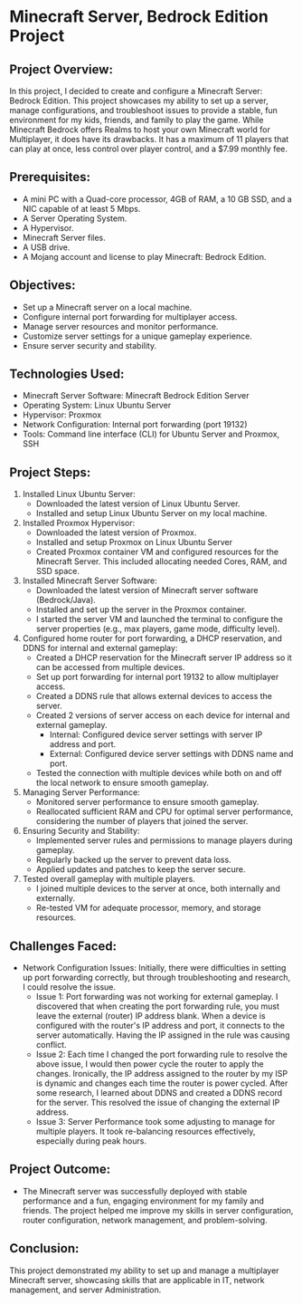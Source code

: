 # Minecraft Server, Bedrock Edition Project

**Project Overview:**
---------------------
In this project, I decided to create and configure a Minecraft Server: Bedrock Edition. This project showcases my ability to set up a server, manage configurations, and troubleshoot issues to provide a stable, fun environment for my kids, friends, and family to play the game. While Minecraft Bedrock offers Realms to host your own Minecraft world for Multiplayer, it does have its drawbacks. It has a maximum of 11 players that can play at once, less control over player control, and a $7.99 monthly fee.  

**Prerequisites:**
-----------------
- A mini PC with a Quad-core processor, 4GB of RAM, a 10 GB SSD, and a NIC capable of at least 5 
Mbps.
- A Server Operating System.
- A Hypervisor.
- Minecraft Server files.
- A USB drive.
- A Mojang account and license to play Minecraft: Bedrock Edition.

**Objectives:** 
---------------
- Set up a Minecraft server on a local machine. 
- Configure internal port forwarding for multiplayer access. 
- Manage server resources and monitor performance. 
- Customize server settings for a unique gameplay experience. 
- Ensure server security and stability.

**Technologies Used:** 
----------------------
- Minecraft Server Software: Minecraft Bedrock Edition Server 
- Operating System: Linux Ubuntu Server
- Hypervisor: Proxmox
- Network Configuration: Internal port forwarding (port 19132) 
- Tools: Command line interface (CLI) for Ubuntu Server and Proxmox, SSH

**Project Steps:** 
------------------
1. Installed Linux Ubuntu Server:
   - Downloaded the latest version of Linux Ubuntu Server.
   - Installed and setup Linux Ubuntu Server on my local machine.
2. Installed Proxmox Hypervisor:
   - Downloaded the latest version of Proxmox.
   - Installed and setup Proxmox on Linux Ubuntu Server
   - Created Proxmox container VM and configured resources for the Minecraft Server. This included allocating needed Cores, RAM, and SSD space.
3. Installed Minecraft Server Software: 
   - Downloaded the latest version of Minecraft server software (Bedrock/Java). 
   - Installed and set up the server in the Proxmox container. 
   - I started the server VM and launched the terminal to configure the server properties (e.g., max players, game mode, difficulty level). 
4. Configured home router for port forwarding, a DHCP reservation, and DDNS for internal and external gameplay: 
   - Created a DHCP reservation for the Minecraft server IP address so it can be accessed from multiple devices.
   - Set up port forwarding for internal port 19132 to allow multiplayer access.
   - Created a DDNS rule that allows external devices to access the server.
   - Created 2 versions of server access on each device for internal and external gameplay.
      - Internal: Configured device server settings with server IP address and port.
      - External: Configured device server settings with DDNS name and port.
   - Tested the connection with multiple devices while both on and off the local network to ensure smooth gameplay. 
5. Managing Server Performance: 
   - Monitored server performance to ensure smooth gameplay. 
   - Reallocated sufficient RAM and CPU for optimal server performance, considering the number of players that joined the server.
6. Ensuring Security and Stability: 
   - Implemented server rules and permissions to manage players during gameplay. 
   - Regularly backed up the server to prevent data loss.
   - Applied updates and patches to keep the server secure.  
7. Tested overall gameplay with multiple players. 
   - I joined multiple devices to the server at once, both internally and externally.
   - Re-tested VM for adequate processor, memory, and storage resources.

**Challenges Faced:**
---------------------
- Network Configuration Issues: Initially, there were difficulties in setting up port forwarding correctly, but through troubleshooting and research, I could resolve the issue. 
   - Issue 1: Port forwarding was not working for external gameplay. I discovered that when creating the port forwarding rule, you must leave the external (router) IP address blank. When a device is configured 
              with the router's IP address and port, it connects to the server automatically. Having the IP assigned in the rule was causing conflict.
   - Issue 2: Each time I changed the port forwarding rule to resolve the above issue, I would then power cycle the router to apply the changes. Ironically, the IP address assigned to the router by my ISP is 
              dynamic and changes each time the router is power cycled. After some research, I learned about DDNS and created a DDNS record for the server. This resolved the issue of changing the external IP 
              address.
   - Issue 3: Server Performance took some adjusting to manage for multiple players. It took re-balancing resources effectively, especially during peak hours.
 
**Project Outcome:**
--------------------
- The Minecraft server was successfully deployed with stable performance and a fun, engaging environment for my family and friends. The project helped me improve my skills in server configuration, router configuration, network management, and problem-solving. 

**Conclusion:** 
---------------
This project demonstrated my ability to set up and manage a multiplayer Minecraft server, showcasing skills that are applicable in IT, network management, and server Administration. 

